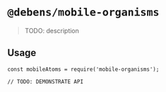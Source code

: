 # `@debens/mobile-organisms`

> TODO: description

## Usage

```
const mobileAtoms = require('mobile-organisms');

// TODO: DEMONSTRATE API
```
